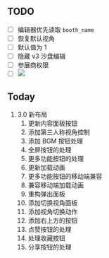 ## TODO

- [ ] 编辑器优先读取 `booth_name`
- [ ] 恢复默认视角
- [ ] 默认值为 1
- [ ] 隐藏 v3 沙盘编辑
- [ ] 参展商权限
- [ ] ![](Pasted%20image%2020240412100625.png)

## Today

1. 3.0 新布局
	1. 更新内容面板按钮
	2. 添加第三人称视角控制
	3. 添加 BGM 按钮处理
	4. 全屏按钮的处理
	5. 更多功能按钮的处理
	6. 更新加载动画
	7. 更多功能按钮的移动端兼容
	8. 兼容移动端加载动画
	9. 重构弹出面板
	10. 添加切换视角面板
	11. 添加视角切换动作
	12. 添加右上方的按钮
	13. 点赞按钮的处理
	14. 处理收藏按钮
	15. 分享按钮的处理
